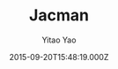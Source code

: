 ---
layout: JamstackTheme
title: Jacman
github: https://github.com/Simpleyyt/jekyll-jacman
demo: https://simpleyyt.github.io/jekyll-jacman
author: Yitao Yao
ssg: Jekyll
date: 2015-09-20T15:48:19.000Z
description: A fresh looking and responsive theme for Jekyll
stale: true
---